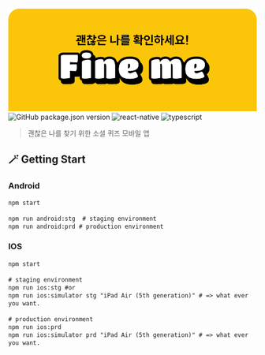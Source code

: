 ![Fine Me](src/assets/images/serviceInfo/image_about_fineme.png)
![GitHub package.json version](https://img.shields.io/github/package-json/v/TeamQuestionMark/FineMeApp?style=flat-square)
![react-native](https://img.shields.io/badge/dynamic/json?url=https%3A%2F%2Fgithub.com%2FTeamQuestionMark%2FFineMeApp%2Fraw%2Fmain%2Fpackage.json&query=%24.dependencies%5B'react-native'%5D&logo=React&logoColor=%2300D3FF&label=ReactNative&color=%2300D3FF
)
![typescript](https://img.shields.io/badge/dynamic/json?url=https%3A%2F%2Fgithub.com%2FTeamQuestionMark%2FFineMeApp%2Fraw%2Fmain%2Fpackage.json&query=%24.devDependencies.typescript&logo=Typescript&logoColor=%231976D2&label=typescript&color=%231976D2
)
> 괜찮은 나를 찾기 위한 소셜 퀴즈 모바일 앱

## 🪄 Getting Start
### Android
```shell
npm start

npm run android:stg  # staging environment
npm run android:prd # production environment
```

### IOS
```shell
npm start

# staging environment
npm run ios:stg #or
npm run ios:simulator stg "iPad Air (5th generation)" # => what ever you want.

# production environment
npm run ios:prd  
npm run ios:simulator prd "iPad Air (5th generation)" # => what ever you want.
```